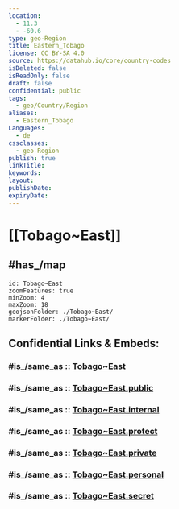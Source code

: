 ```yaml
---
location:
  - 11.3
  - -60.6
type: geo-Region
title: Eastern_Tobago
license: CC BY-SA 4.0
source: https://datahub.io/core/country-codes
isDeleted: false
isReadOnly: false
draft: false
confidential: public
tags:
  - geo/Country/Region
aliases:
  - Eastern_Tobago
Languages:
  - de
cssclasses:
  - geo-Region
publish: true
linkTitle:
keywords:
layout:
publishDate:
expiryDate:
---
```


# [[Tobago~East]] 

## #has_/map  


```leaflet
id: Tobago~East
zoomFeatures: true 
minZoom: 4 
maxZoom: 18
geojsonFolder: ./Tobago~East/
markerFolder: ./Tobago~East/
```


## Confidential Links & Embeds: 

### #is_/same_as :: [Tobago~East](/_Standards/Earth/Continent/America~Caribbean/Trinidad_and_Tobago~Islands/Regions~Trinidad-Tobago/Tobago~East.md) 

### #is_/same_as :: [Tobago~East.public](/_public/Earth/Continent/America~Caribbean/Trinidad_and_Tobago~Islands/Regions~Trinidad-Tobago/Tobago~East.public.md) 

### #is_/same_as :: [Tobago~East.internal](/_internal/Earth/Continent/America~Caribbean/Trinidad_and_Tobago~Islands/Regions~Trinidad-Tobago/Tobago~East.internal.md) 

### #is_/same_as :: [Tobago~East.protect](/_protect/Earth/Continent/America~Caribbean/Trinidad_and_Tobago~Islands/Regions~Trinidad-Tobago/Tobago~East.protect.md) 

### #is_/same_as :: [Tobago~East.private](/_private/Earth/Continent/America~Caribbean/Trinidad_and_Tobago~Islands/Regions~Trinidad-Tobago/Tobago~East.private.md) 

### #is_/same_as :: [Tobago~East.personal](/_personal/Earth/Continent/America~Caribbean/Trinidad_and_Tobago~Islands/Regions~Trinidad-Tobago/Tobago~East.personal.md) 

### #is_/same_as :: [Tobago~East.secret](/_secret/Earth/Continent/America~Caribbean/Trinidad_and_Tobago~Islands/Regions~Trinidad-Tobago/Tobago~East.secret.md)

